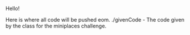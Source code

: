 Hello! 

Here is where all code will be pushed eom.
./givenCode - The code given by the class for the miniplaces challenge.


